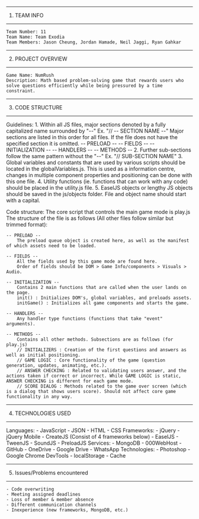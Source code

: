 -------------
1. TEAM INFO
-------------
	Team Number: 11
	Team Name: Team Exodia
	Team Members: Jason Cheung, Jordan Hamade, Neil Jaggi, Ryan Gahkar

-------------------
2. PROJECT OVERVIEW
-------------------
	Game Name: NumRush
	Description: Math based problem-solving game that rewards users who solve questions efficiently while being pressured by a time constraint.

-----------------
3. CODE STRUCTURE
-----------------
Guidelines:
	1. Within all JS files, major sections denoted by a fully capitalized name surrounded by "--"
		Ex. "// -- SECTION NAME --"
	Major sections are listed in this order for all files. If the file does not have the specified section it is omitted.
		-- PRELOAD --
		-- FIELDS --
		-- INITIALIZATION --
		-- HANDLERS --
		-- METHODS --
	2. Further sub-sections follow the same pattern without the "--"
		Ex. "// SUB-SECTION NAME"
	3. Global variables and constants that are used by various scripts should be located in the globalVariables.js. 
		This is used as a information centre, changes in multiple component properties and positioning can be done with this one file.
	4. Utility functions (ie. functions that can work with any code) should be placed in the utility.js file.
	5. EaselJS objects or lengthy JS objects should be saved in the js/objects folder. File and object name should start with a capital. 
	
Code structure:
	The core script that controls the main game mode is play.js
	The structure of the file is as follows (All other files follow similar but trimmed format):

	-- PRELOAD -- 
		The preload queue object is created here, as well as the manifest of which assets need to be loaded.
		
	-- FIELDS -- 
		All the fields used by this game mode are found here. 
		Order of fields should be DOM > Game Info/components > Visuals > Audio. 
		
	-- INITIALIZATION --
		Contains 2 main functions that are called when the user lands on the page.
		init() : Initializes DOM's, global variables, and preloads assets.
		initGame() : Initializes all game components and starts the game.
		
	-- HANDLERS --
		Any handler type functions (functions that take "event" arguments).
		
	-- METHODS --
		Contains all other methods. Subsections are as follows (for play.js)
		// INITIALIZERS : Creation of the first questions and answers as well as initial positioning.
		// GAME LOGIC : Core functionality of the game (question generation, updates, animating, etc.).
		// ANSWER CHECKING : Related to validating users answer, and the actions taken if correct or incorrect. While GAME LOGIC is static, ANSWER CHECKING is different for each game mode.
		// SCORE DIALOG : Methods related to the game over screen (which is a dialog that shows users score). Should not affect core game functionality in any way. 

--------------------
4. TECHNOLOGIES USED
--------------------
Languages:
	- JavaScript 
	- JSON
	- HTML
	- CSS
Frameworks:
	- jQuery
	- jQuery Mobile
	- CreateJS (Consist of 4 frameworks below)
		- EaselJS
		- TweenJS
		- SoundJS
		- PreloadJS
Services:
	- MongoDB
	- 000WebHost
	- GitHub
	- OneDrive
	- Google Drive
	- WhatsApp
Technologies:
	- Photoshop
	- Google Chrome DevTools
	- localStorage
	- Cache 
	
------------------------------
5. Issues/Problems encountered
------------------------------
	- Code overwriting
	- Meeting assigned deadlines
	- Loss of member & member absence
	- Different communication channels
	- Inexperience (new frameworks, MongoDB, etc.)
	
	